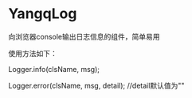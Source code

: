 YangqLog
========

向浏览器console输出日志信息的组件，简单易用

使用方法如下：

Logger.info(clsName, msg);

Logger.error(clsName, msg, detail); //detail默认值为""
